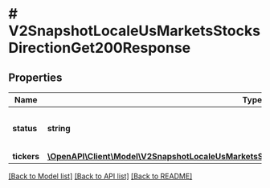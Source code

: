 # # V2SnapshotLocaleUsMarketsStocksDirectionGet200Response

## Properties

Name | Type | Description | Notes
------------ | ------------- | ------------- | -------------
**status** | **string** | The status of this request&#39;s response. |
**tickers** | [**\OpenAPI\Client\Model\V2SnapshotLocaleUsMarketsStocksTickersGet200ResponseAllOfTickersInner[]**](V2SnapshotLocaleUsMarketsStocksTickersGet200ResponseAllOfTickersInner.md) |  | [optional]

[[Back to Model list]](../../README.md#models) [[Back to API list]](../../README.md#endpoints) [[Back to README]](../../README.md)
